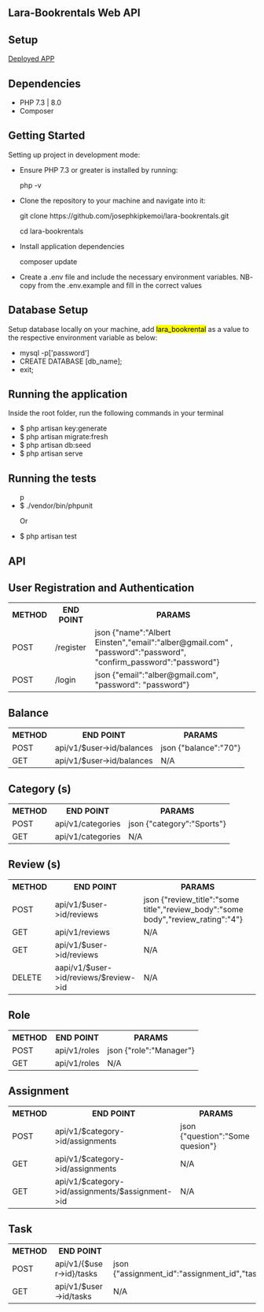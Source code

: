 ## Lara-Bookrentals Web API

## Setup

<a href="http://jiajiri-ke.herokuapp.com/" target="_blank">Deployed APP</a>

## Dependencies

<ul>
    <li>PHP 7.3 | 8.0</li>
    <li>Composer</li>
</ul>

## Getting Started
Setting up project in development mode:

<ul>
    <li>Ensure PHP 7.3 or greater is installed by running: </li>
    <p>php -v </p>
    <li>Clone the repository to your machine and navigate into it:</li>
    <p>git clone https://github.com/josephkipkemoi/lara-bookrentals.git</p>
    <p>cd lara-bookrentals</p>
    <li>Install application dependencies</li>
    <p>composer update</p>
    <li>Create a .env file and include the necessary environment variables. NB- copy from the .env.example and fill in the correct values</li>
</ul>

## Database Setup
<p>Setup database locally on your machine, add <mark>lara_bookrental</mark> as a value to the respective environment variable as below:</p>
<ul>
    <li>mysql -p['password']</li>
    <li>CREATE DATABASE [db_name];</li> 
    <li>exit;</li>
</ul>

## Running the application
<p>Inside the root folder, run the following commands in your terminal</p>

<ul>
    <li>$ php artisan key:generate</li>
    <li>$ php artisan migrate:fresh</li>
    <li>$ php artisan db:seed</li>
    <li>$ php artisan serve</li>
</ul>

## Running the tests
<ul>p
    <li>$ ./vendor/bin/phpunit </li>
    <p>Or</p>
    <li>$ php artisan test</li>
 </ul>

## API 
<table>
<h2>User Registration and Authentication</h2>
<tr>
    <th>METHOD</th>
    <th>END POINT</th>
    <th>PARAMS</th>
</tr>
<tr>
    <td>POST</td>
    <td>/register</td>
    <td>json {"name":"Albert Einsten","email":"alber@gmail.com" , "password":"password", "confirm_password":"password"}</td>
</tr>
<tr>
    <td>POST</td>
    <td>/login</td>
    <td>json {"email":"alber@gmail.com", "password": "password"}</td>
</tr>
</table>

<table>
<h2>Balance</h2>
<tr>
    <th>METHOD</th>
    <th>END POINT</th>
    <th>PARAMS</th>
</tr>
<tr>
    <td>POST</td>
    <td>api/v1/$user->id/balances</td>
    <td>json {"balance":"70"}</td>
</tr>
<tr>
    <td>GET</td>
    <td>api/v1/$user->id/balances</td>
    <td>N/A</td>
</tr>
</table>
<table>
<h2>Category (s)</h2>
<tr>
    <th>METHOD</th>
    <th>END POINT</th>
    <th>PARAMS</th>
</tr>
<tr>
    <td>POST</td>
    <td>api/v1/categories</td>
    <td>json {"category":"Sports"}</td>
</tr>
<tr>
    <td>GET</td>
    <td>api/v1/categories</td>
    <td>N/A</td>
</tr>
</table>
<table>
<h2>Review (s)</h2>
<tr>
    <th>METHOD</th>
    <th>END POINT</th>
    <th>PARAMS</th>
</tr>
<tr>
    <td>POST</td>
    <td>api/v1/$user->id/reviews</td>
    <td>json {"review_title":"some title","review_body":"some body","review_rating":"4"}</td>
</tr>
<tr>
    <td>GET</td>
    <td>api/v1/reviews</td>
    <td>N/A</td>
</tr>
<tr>
    <td>GET</td>
    <td>api/v1/$user->id/reviews</td>
    <td>N/A</td>
</tr>
<tr>
    <td>DELETE</td>
    <td>aapi/v1/$user->id/reviews/$review->id</td>
    <td>N/A</td>
</tr>
</table>
<table>
<h2>Role</h2>
<tr>
    <th>METHOD</th>
    <th>END POINT</th>
    <th>PARAMS</th>
</tr>
<tr>
    <td>POST</td>
    <td>api/v1/roles</td>
    <td>json {"role":"Manager"}</td>
</tr>
<tr>
    <td>GET</td>
    <td>api/v1/roles</td>
    <td>N/A</td>
</tr>
</table>
<table>
<h2>Assignment</h2>
<tr>
    <th>METHOD</th>
    <th>END POINT</th>
    <th>PARAMS</th>
</tr>
<tr>
    <td>POST</td>
    <td>api/v1/$category->id/assignments</td>
    <td>json {"question":"Some quesion"}</td>
</tr>
<tr>
    <td>GET</td>
    <td>api/v1/$category->id/assignments</td>
    <td>N/A</td>
</tr>
<tr>
    <td>GET</td>
    <td>api/v1/$category->id/assignments/$assignment->id</td>
    <td>N/A</td>
</tr>
</table>
<table>
<h2>Task</h2>
<tr>
    <th>METHOD</th>
    <th>END POINT</th>
    <th>PARAMS</th>
</tr>
<tr>
    <td>POST</td>
    <td>api/v1/{$user->id}/tasks</td>
    <td>json {"assignment_id":"assignment_id","task_completed":"bool","task_completed_at":"1245","assignment_rating":"4","assignment_earning":"50","assignment_category":"Sports"}</td>
</tr>
<tr>
    <td>GET</td>
    <td>api/v1/$user->id/tasks</td>
    <td>N/A</td>
</tr>
</table>

